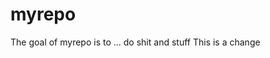 
# myrepo

<!-- badges: start -->
<!-- badges: end -->

The goal of myrepo is to ... do shit and stuff
This is a change

